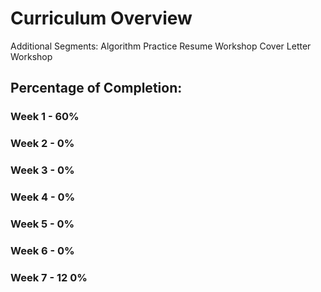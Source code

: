 # Curriculum Overview

Additional Segments:
Algorithm Practice
Resume Workshop
Cover Letter Workshop

## Percentage of Completion:
### Week 1 - 60%

### Week 2 - 0%

### Week 3 - 0%

### Week 4 - 0%

### Week 5 - 0%

### Week 6 - 0%

### Week 7 - 12 0%
